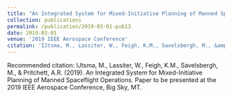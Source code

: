 ```yaml
---
title: "An Integrated System for Mixed-Initiative Planning of Manned Spaceflight Operations"
collection: publications
permalink: /publication/2019-03-01-pub13
date: 2019-03-01
venue: '2019 IEEE Aerospace Conference'
citation: 'IJtsma, M., Lassiter, W., Feigh, K.M., Savelsbergh, M., &amp; Pritchett, A.R. (2019). An Integrated System for Mixed-Initiative Planning of Manned Spaceflight Operations. Paper to be presented at the 2019 IEEE Aerospace Conference, Big Sky, MT.'
---
```

Recommended citation: IJtsma, M., Lassiter, W., Feigh, K.M., Savelsbergh, M., & Pritchett, A.R. (2019). An Integrated System for Mixed-Initiative Planning of Manned Spaceflight Operations. Paper to be presented at the 2019 IEEE Aerospace Conference, Big Sky, MT.